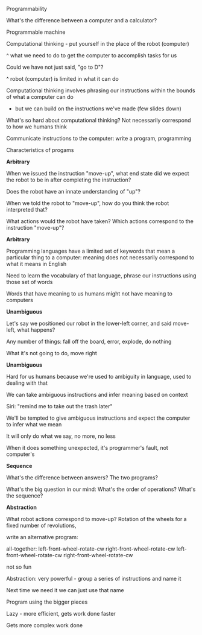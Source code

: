 Programmability

What's the difference between a computer and a calculator?

Programmable machine



Computational thinking - put yourself in the place of the robot (computer)

^ what we need to do to get the computer to accomplish tasks for us

Could we have not just said, "go to D"?


^ robot (computer) is limited in what it can do

Computational thinking involves phrasing our instructions within the bounds of what a computer can do

- but we can build on the instructions we've made (few slides down)


What's so hard about computational thinking? Not necessarily correspond to how we humans think


Communicate instructions to the computer: write a program, programming


Characteristics of progams

**Arbitrary**

When we issued the instruction "move-up", what end state did we expect the robot to be in after completing the instruction?

Does the robot have an innate understanding of "up"?

When we told the robot to "move-up", how do you think the robot interpreted that? 

What actions would the robot have taken? Which actions correspond to the instruction "move-up"?

**Arbitrary**

Programming languages have a limited set of keywords that mean a particular thing to a computer: meaning does not necessarily correspond to what it means in English

Need to learn the vocabulary of that language, phrase our instructions using those set of words

Words that have meaning to us humans might not have meaning to computers


**Unambiguous**

Let's say we positioned our robot in the lower-left corner, and said move-left, what happens?

Any number of things: fall off the board, error, explode, do nothing

What it's not going to do, move right

**Unambiguous**

Hard for us humans because we're used to ambiguity in language, used to dealing with that

We can take ambiguous instructions and infer meaning based on context

Siri: "remind me to take out the trash later"

We'll be tempted to give ambiguous instructions and expect the computer to infer what we mean

It will only do what we say, no more, no less

When it does something unexpected, it's programmer's fault, not computer's


**Sequence**

What's the difference between answers? The two programs? 

What's the big question in our mind: What's the order of operations? What's the sequence?

**Abstraction**

What robot actions correspond to move-up? Rotation of the wheels for a fixed number of revolutions, 

write an alternative program:

all-together:
	left-front-wheel-rotate-cw
	right-front-wheel-rotate-cw
	left-front-wheel-rotate-cw
	right-front-wheel-rotate-cw


not so fun

Abstraction: very powerful - group a series of instructions and name it

Next time we need it we can just use that name

Program using the bigger pieces

Lazy - more efficient, gets work done faster

Gets more complex work done